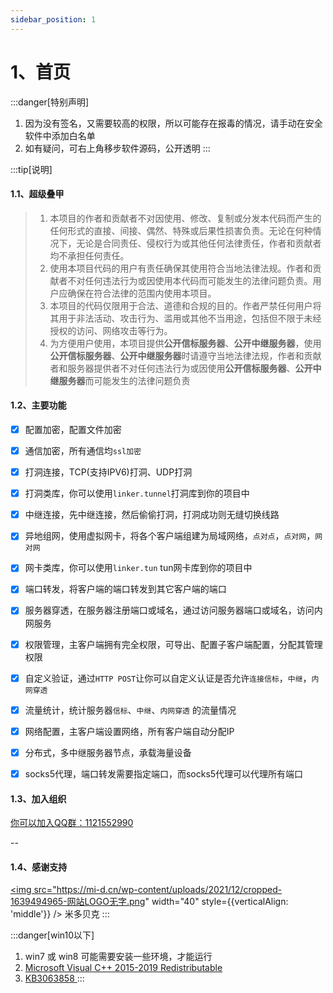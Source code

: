 ```yaml
---
sidebar_position: 1
---
```


# 1、首页
:::danger[特别声明]
1. 因为没有签名，又需要较高的权限，所以可能存在报毒的情况，请手动在安全软件中添加白名单
2. 如有疑问，可右上角移步软件源码，公开透明
:::

:::tip[说明]

#### 1.1、超级叠甲

> 1. 本项目的作者和贡献者不对因使用、修改、复制或分发本代码而产生的任何形式的直接、间接、偶然、特殊或后果性损害负责。无论在何种情况下，无论是合同责任、侵权行为或其他任何法律责任，作者和贡献者均不承担任何责任。
> 2. 使用本项目代码的用户有责任确保其使用符合当地法律法规。作者和贡献者不对任何违法行为或因使用本代码而可能发生的法律问题负责。用户应确保在符合法律的范围内使用本项目。
> 3. 本项目的代码仅限用于合法、道德和合规的目的。作者严禁任何用户将其用于非法活动、攻击行为、滥用或其他不当用途，包括但不限于未经授权的访问、网络攻击等行为。
> 4. 为方便用户使用，本项目提供**公开信标服务器**、**公开中继服务器**，使用**公开信标服务器**、**公开中继服务器**时请遵守当地法律法规，作者和贡献者和服务器提供者不对任何违法行为或因使用**公开信标服务器**、**公开中继服务器**而可能发生的法律问题负责


#### 1.2、主要功能
- [x] 配置加密，配置文件加密
- [x] 通信加密，所有通信均`ssl加密`
- [x] 打洞连接，TCP(支持IPV6)打洞、UDP打洞
- [x] 打洞类库，你可以使用`linker.tunnel`打洞库到你的项目中
- [x] 中继连接，先中继连接，然后偷偷打洞，打洞成功则无缝切换线路
- [x] 异地组网，使用虚拟网卡，将各个客户端组建为局域网络，`点对点`，`点对网`，`网对网`
- [x] 网卡类库，你可以使用`linker.tun` tun网卡库到你的项目中
- [x] 端口转发，将客户端的端口转发到其它客户端的端口
- [x] 服务器穿透，在服务器注册端口或域名，通过访问服务器端口或域名，访问内网服务 
- [x] 权限管理，主客户端拥有完全权限，可导出、配置子客户端配置，分配其管理权限
- [x] 自定义验证，通过`HTTP POST`让你可以自定义认证是否允许`连接信标`，`中继`，`内网穿透`
- [x] 流量统计，统计服务器`信标`、`中继`、`内网穿透` 的流量情况
- [x] 网络配置，主客户端设置网络，所有客户端自动分配IP
- [x] 分布式，多中继服务器节点，承载海量设备
- [x] socks5代理，端口转发需要指定端口，而socks5代理可以代理所有端口


#### 1.3、加入组织
<a href="https://jq.qq.com/?_wv=1027&k=ucoIVfz4" target="_blank">你可以加入QQ群：1121552990</a>

--

#### 1.4、感谢支持

<a href="https://mi-d.cn" target="_blank"><img src="https://mi-d.cn/wp-content/uploads/2021/12/cropped-1639494965-网站LOGO无字.png" width="40" style={{verticalAlign: 'middle'}} />  米多贝克</a>
:::

:::danger[win10以下]
1. win7 或 win8 可能需要安装一些环境，才能运行
2. <a href="https://aka.ms/vs/16/release/vc_redist.x64.exe" target="_blank">Microsoft Visual C++ 2015-2019 Redistributable </a>
3. <a href="https://www.microsoft.com/download/details.aspx?id=47442" target="_blank">KB3063858 </a>
:::

